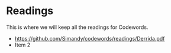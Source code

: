 # Readings
This is where we will keep all the readings for Codewords.
* https://github.com/Simandy/codewords/readings/Derrida.pdf
* Item 2
